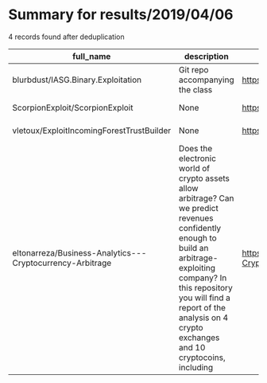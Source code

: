 
# Summary for results/2019/04/06
    
4 records found after deduplication

| full_name | description | html_url | matched_list | matched_count | pushed_at | size | stargazers_count | language | forks_count | vul_ids |
|-----------------------------------------------------------|-----------------------------------------------------------------------------------------------------------------------------------------------------------------------------------------------------------------------------------------------------------------|------------------------------------------------------------------------------|----------------|-----------------|---------------------------|--------|--------------------|------------------|---------------|-----------|
| blurbdust/IASG.Binary.Exploitation | Git repo accompanying the class | https://github.com/blurbdust/IASG.Binary.Exploitation | ['exploit'] | 1 | 2019-04-06 13:23:19+00:00 | 50 | 0 | C | 0 | [] |
| ScorpionExploit/ScorpionExploit | None | https://github.com/ScorpionExploit/ScorpionExploit | ['exploit'] | 1 | 2019-04-06 09:21:08+00:00 | 1 | 0 | | 0 | [] |
| vletoux/ExploitIncomingForestTrustBuilder | None | https://github.com/vletoux/ExploitIncomingForestTrustBuilder | ['exploit'] | 1 | 2019-04-06 20:36:08+00:00 | 7 | 1 | C++ | 1 | [] |
| eltonarreza/Business-Analytics---Cryptocurrency-Arbitrage | Does the electronic world of crypto assets allow arbitrage? Can we predict revenues confidently enough to build an arbitrage-exploiting company? In this repository you will find a report of the analysis on 4 crypto exchanges and 10 cryptocoins, including | https://github.com/eltonarreza/Business-Analytics---Cryptocurrency-Arbitrage | ['exploit'] | 1 | 2019-04-06 18:06:18+00:00 | 15164 | 0 | Jupyter Notebook | 0 | [] |

